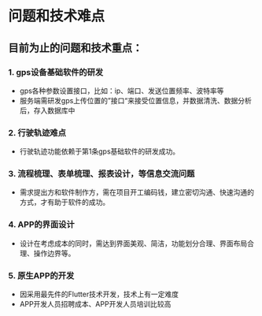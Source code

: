 # 问题和技术难点


##  目前为止的问题和技术重点：

### 1. gps设备基础软件的研发
  - gps各种参数设置接口，比如：ip、端口、发送位置频率、波特率等
  - 服务端需研发gps上传位置的”接口“来接受位置信息，并数据清洗、数据分析后，存入数据库中

### 2. 行驶轨迹难点
  - 行驶轨迹功能依赖于第1条gps基础软件的研发成功。

### 3. 流程梳理、表单梳理、报表设计，等信息交流问题
  - 需求提出方和软件制作方，需在项目开工编码钱，建立密切沟通、快速沟通的方式，才有助于软件的成功。

### 4. APP的界面设计
  - 设计在考虑成本的同时，需达到界面美观、简洁，功能划分合理、界面布局合理、操作边界等。

### 5. 原生APP的开发
  - 因采用最先件的Flutter技术开发，技术上有一定难度
  - APP开发人员招聘成本、APP开发人员培训比较高